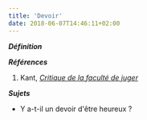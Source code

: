 ```yaml
---
title: 'Devoir'
date: 2018-06-07T14:46:11+02:00
---
```


***Définition*** 

>

***Références***

1. Kant, <u>*Critique de la faculté de juger*</u>

***Sujets***

- Y a-t-il un devoir d'être heureux ?
